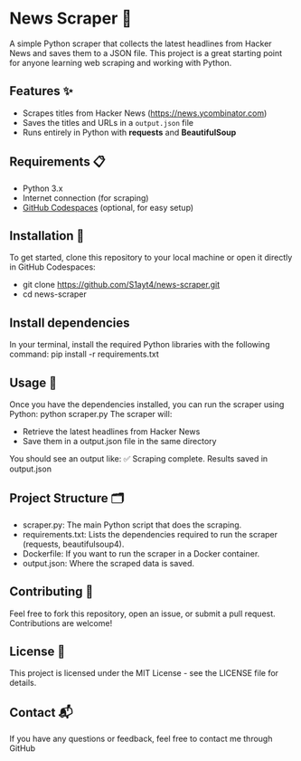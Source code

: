 # News Scraper 📰

A simple Python scraper that collects the latest headlines from Hacker News and saves them to a JSON file. This project is a great starting point for anyone learning web scraping and working with Python.

## Features ✨
- Scrapes titles from Hacker News (https://news.ycombinator.com)
- Saves the titles and URLs in a `output.json` file
- Runs entirely in Python with **requests** and **BeautifulSoup**

## Requirements 📋
- Python 3.x
- Internet connection (for scraping)
- [GitHub Codespaces](https://github.com/codespaces) (optional, for easy setup)

## Installation 🔧
To get started, clone this repository to your local machine or open it directly in GitHub Codespaces:
- git clone https://github.com/S1ayt4/news-scraper.git
- cd news-scraper

## Install dependencies
In your terminal, install the required Python libraries with the following command:
pip install -r requirements.txt

## Usage 🚀
Once you have the dependencies installed, you can run the scraper using Python:
python scraper.py
The scraper will:
- Retrieve the latest headlines from Hacker News
- Save them in a output.json file in the same directory

You should see an output like:
✅ Scraping complete. Results saved in output.json
## Project Structure 🗂
- scraper.py: The main Python script that does the scraping.
- requirements.txt: Lists the dependencies required to run the scraper (requests, beautifulsoup4).
- Dockerfile: If you want to run the scraper in a Docker container.
- output.json: Where the scraped data is saved.

## Contributing 🤝
Feel free to fork this repository, open an issue, or submit a pull request. Contributions are welcome!

## License 📝
This project is licensed under the MIT License - see the LICENSE file for details.

## Contact 📬
If you have any questions or feedback, feel free to contact me through GitHub
